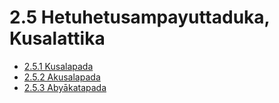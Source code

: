 # 2.5 Hetuhetusampayuttaduka, Kusalattika

* [2.5.1 Kusalapada](2.5/2.5.1.md)
* [2.5.2 Akusalapada](2.5/2.5.2.md)
* [2.5.3 Abyākatapada](2.5/2.5.3.md)
